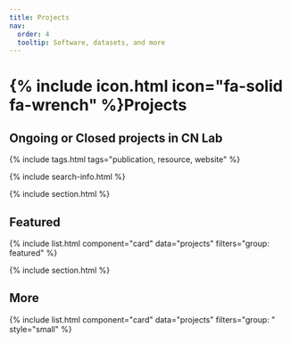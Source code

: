 ```yaml
---
title: Projects
nav:
  order: 4
  tooltip: Software, datasets, and more
---
```


# {% include icon.html icon="fa-solid fa-wrench" %}Projects

## Ongoing or Closed projects in CN Lab

{% include tags.html tags="publication, resource, website" %}

{% include search-info.html %}

{% include section.html %}

## Featured

{% include list.html component="card" data="projects" filters="group: featured" %}

{% include section.html %}

## More

{% include list.html component="card" data="projects" filters="group: " style="small" %}
